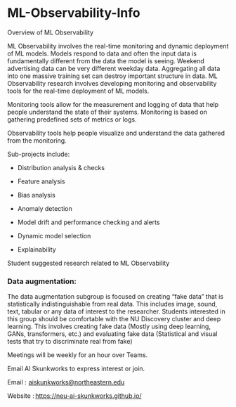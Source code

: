 # ML-Observability-Info
Overview of ML Observability


ML Observability involves the real-time monitoring and dynamic deployment of ML models. Models respond to data and often the input data is fundamentally different from the data the model is seeing. Weekend advertising data can be very different weekday data. Aggregating all data into one massive training set can destroy important structure in data. ML Observability research involves developing monitoring and observability tools for the real-time deployment of ML models. 


Monitoring tools allow for the measurement and logging of data that help people understand the state of their systems. Monitoring is based on gathering predefined sets of metrics or logs. 

Observability tools help people visualize and understand the data gathered from the monitoring. 

Sub-projects include: 

- Distribution analysis & checks 

- Feature analysis 

- Bias analysis 

- Anomaly detection 

- Model drift and performance checking and alerts 

- Dynamic model selection 

- Explainability 


Student suggested research related to ML Observability 

### Data augmentation: 

The data augmentation subgroup is focused on creating “fake data” that is statistically indistinguishable from real data.  This includes image, sound, text, tabular or any data of interest to the researcher. Students interested in this group should be comfortable with the NU Discovery cluster and deep learning. This involves creating fake data (Mostly using deep learning, GANs, transformers, etc.) and evaluating fake data (Statistical and visual tests that try to discriminate real from fake) 


Meetings will be weekly for an hour over Teams.


Email AI Skunkworks  to express interest or join. 

Email :  aiskunkworks@northeastern.edu 

Website : https://neu-ai-skunkworks.github.io/ 
